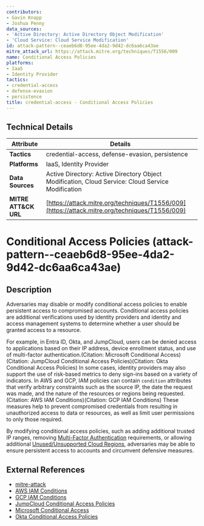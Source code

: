 ```yaml
---
contributors:
- Gavin Knapp
- Joshua Penny
data_sources:
- 'Active Directory: Active Directory Object Modification'
- 'Cloud Service: Cloud Service Modification'
id: attack-pattern--ceaeb6d8-95ee-4da2-9d42-dc6aa6ca43ae
mitre_attack_url: https://attack.mitre.org/techniques/T1556/009
name: Conditional Access Policies
platforms:
- IaaS
- Identity Provider
tactics:
- credential-access
- defense-evasion
- persistence
title: credential-access - Conditional Access Policies
---
```


## Technical Details

| Attribute | Details |
|-----------|----------|
| **Tactics** | credential-access, defense-evasion, persistence |
| **Platforms** | IaaS, Identity Provider |
| **Data Sources** | Active Directory: Active Directory Object Modification, Cloud Service: Cloud Service Modification |
| **MITRE ATT&CK URL** | [https://attack.mitre.org/techniques/T1556/009](https://attack.mitre.org/techniques/T1556/009) |

# Conditional Access Policies (attack-pattern--ceaeb6d8-95ee-4da2-9d42-dc6aa6ca43ae)

## Description
Adversaries may disable or modify conditional access policies to enable persistent access to compromised accounts. Conditional access policies are additional verifications used by identity providers and identity and access management systems to determine whether a user should be granted access to a resource.

For example, in Entra ID, Okta, and JumpCloud, users can be denied access to applications based on their IP address, device enrollment status, and use of multi-factor authentication.(Citation: Microsoft Conditional Access)(Citation: JumpCloud Conditional Access Policies)(Citation: Okta Conditional Access Policies) In some cases, identity providers may also support the use of risk-based metrics to deny sign-ins based on a variety of indicators. In AWS and GCP, IAM policies can contain `condition` attributes that verify arbitrary constraints such as the source IP, the date the request was made, and the nature of the resources or regions being requested.(Citation: AWS IAM Conditions)(Citation: GCP IAM Conditions) These measures help to prevent compromised credentials from resulting in unauthorized access to data or resources, as well as limit user permissions to only those required. 

By modifying conditional access policies, such as adding additional trusted IP ranges, removing [Multi-Factor Authentication](https://attack.mitre.org/techniques/T1556/006) requirements, or allowing additional [Unused/Unsupported Cloud Regions](https://attack.mitre.org/techniques/T1535), adversaries may be able to ensure persistent access to accounts and circumvent defensive measures.

## External References
- [mitre-attack](https://attack.mitre.org/techniques/T1556/009)
- [AWS IAM Conditions](https://docs.aws.amazon.com/IAM/latest/UserGuide/reference_policies_elements_condition.html)
- [GCP IAM Conditions](https://cloud.google.com/iam/docs/conditions-overview)
- [JumpCloud Conditional Access Policies](https://jumpcloud.com/support/get-started-conditional-access-policies)
- [Microsoft Conditional Access](https://learn.microsoft.com/en-us/entra/identity/conditional-access/overview)
- [Okta Conditional Access Policies](https://support.okta.com/help/s/article/Conditional-access-based-on-device-security-posture?language=en_US)
